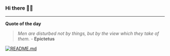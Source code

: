 ### Hi there 👋🏻


---

**Quote of the day**

> *Men are disturbed not by things, but by the view which they take of them.* - **Epictetus** 

[![README.md](https://github.com/marcolovazzano/marcolovazzano/actions/workflows/readme.yml/badge.svg?branch=main)](https://github.com/marcolovazzano/marcolovazzano/actions/workflows/readme.yml)
